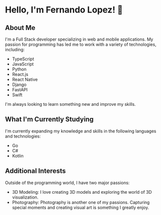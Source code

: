 # Hello, I'm Fernando Lopez! 👋

## About Me
I'm a Full Stack developer specializing in web and mobile applications. My passion for programming has led me to work with a variety of technologies, including:

- TypeScript
- JavaScript
- Python
- React.js
- React Native
- Django
- FastAPI
- Swift

I'm always looking to learn something new and improve my skills.

## What I'm Currently Studying
I'm currently expanding my knowledge and skills in the following languages and technologies:

- Go
- C#
- Kotlin

## Additional Interests
Outside of the programming world, I have two major passions:
- 3D Modeling: I love creating 3D models and exploring the world of 3D visualization.
- Photography: Photography is another one of my passions. Capturing special moments and creating visual art is something I greatly enjoy.
